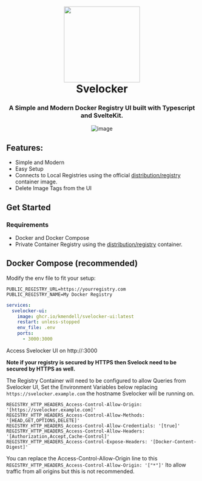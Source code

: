 # <div align="center"><img src="https://github.com/user-attachments/assets/5a378b40-ce28-414d-a849-f31397425132" width="200"/><br />Svelocker</div>

<div align="center"><h3>A Simple and Modern Docker Registry UI built with Typescript and SvelteKit.</h3>

![image](https://github.com/user-attachments/assets/13696c67-4932-4507-9b39-4bc0a4b1aa24)
</div>

## Features:

- Simple and Modern
- Easy Setup
- Connects to Local Registries using the official [distribution/registry](https://hub.docker.com/_/registry) container image.
- Delete Image Tags from the UI

## Get Started

### Requirements

- Docker and Docker Compose
- Private Container Registry using the [distribution/registry](https://hub.docker.com/_/registry) container.

## Docker Compose (recommended)

Modify the env file to fit your setup:

```env
PUBLIC_REGISTRY_URL=https://yourregistry.com
PUBLIC_REGISTRY_NAME=My Docker Registry
```

```yaml
services:
  svelocker-ui:
    image: ghcr.io/kmendell/svelocker-ui:latest
    restart: unless-stopped
    env_file: .env
    ports:
      - 3000:3000
```

Access Svelocker UI on http://<docker-ip>:3000

**Note if your registry is secured by HTTPS then Svelock need to be secured by HTTPS as well.**

The Registry Container will need to be configured to allow Queries from Svelocker UI, Set the Environment Variables below replacing `https://svelocker.example.com` the hostname Svelocker will be running on.

```env
REGISTRY_HTTP_HEADERS_Access-Control-Allow-Origin: '[https://svelocker.example.com]'
REGISTRY_HTTP_HEADERS_Access-Control-Allow-Methods: '[HEAD,GET,OPTIONS,DELETE]'
REGISTRY_HTTP_HEADERS_Access-Control-Allow-Credentials: '[true]'
REGISTRY_HTTP_HEADERS_Access-Control-Allow-Headers: '[Authorization,Accept,Cache-Control]'
REGISTRY_HTTP_HEADERS_Access-Control-Expose-Headers: '[Docker-Content-Digest]'
```

You can replace the Access-Control-Allow-Origin line to this `REGISTRY_HTTP_HEADERS_Access-Control-Allow-Origin: '["*"]'` lto allow traffic from all origins but this is not recommended.
